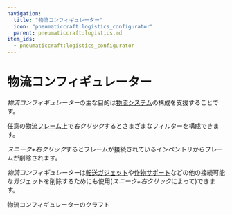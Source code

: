 ```yaml
---
navigation:
  title: "物流コンフィギュレーター"
  icon: "pneumaticcraft:logistics_configurator"
  parent: pneumaticcraft:logistics.md
item_ids:
  - pneumaticcraft:logistics_configurator
---
```


# 物流コンフィギュレーター

*物流コンフィギュレーター*の主な目的は[物流システム](./overview.md)の構成を支援することです。

任意の[物流フレーム](./frames.md)上で*右クリック*するとさまざまなフィルターを構成できます。

*スニーク+右クリック*するとフレームが接続されているインベントリからフレームが削除されます。

<ItemImage id="pneumaticcraft:logistics_configurator" />

*物流コンフィギュレーター*は[転送ガジェット](../semiblocks/transfer_gadget.md)や[作物サポート](../semiblocks/crop_support.md)などの他の接続可能なガジェットを削除するためにも使用(*スニーク+右クリック*によって)できます。

物流コンフィギュレーターのクラフト

<Recipe id="pneumaticcraft:logistics_configurator" />


